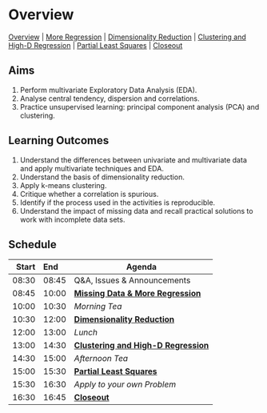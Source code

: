 # Overview

[Overview](./00_overview.md) |
[More Regression](./01_regression.md) |
[Dimensionality Reduction](./02_dimreduction.md) |
[Clustering and High-D Regression](./03_clusteringAndHigherD.md) |
[Partial Least Squares](./04_PLS.md)  |
[Closeout](./05_closeout.md)

## Aims

1. Perform multivariate Exploratory Data Analysis (EDA).
2. Analyse central tendency, dispersion and correlations.
3. Practice unsupervised learning: principal component analysis (PCA) and clustering.

## Learning Outcomes

1. Understand the differences between univariate and multivariate data and apply multivariate techniques and EDA.
2. Understand the basis of dimensionality reduction.
3. Apply k-means clustering.
4. Critique whether a correlation is spurious.
5. Identify if the process used in the activities is reproducible.
3. Understand the impact of missing data and recall practical solutions to work with incomplete data sets.

## Schedule

| Start | End   | Agenda                                 |
| -----:|:----- | -------------------------------------- |
| 08:30 | 08:45 | Q&A, Issues & Announcements            |
| 08:45 | 10:00 | [**Missing Data & More Regression**]   |
| 10:00 | 10:30 | *Morning Tea*                          |
| 10:30 | 12:00 | [**Dimensionality Reduction**]         |
| 12:00 | 13:00 | *Lunch*                                |
| 13:00 | 14:30 | [**Clustering and High-D Regression**] |
| 14:30 | 15:00 | *Afternoon Tea*                        |
| 15:00 | 15:30 | [**Partial Least Squares**]            |
| 15:30 | 16:30 | *Apply to your own Problem*            |
| 16:30 | 16:45 | [**Closeout**]                         |

[**Missing Data & More Regression**]: ./01_regression.md

[**Dimensionality Reduction**]: ./02_dimreduction.md

[**Clustering and High-D Regression**]: ./03_clusteringAndHigherD.md

[**Partial Least Squares**]: ./04_PLS.md

[**Closeout**]: ./05_closeout.md
